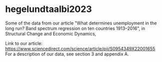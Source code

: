 # hegelundtaalbi2023
Some of the data from our article "What determines unemployment in the long run? Band spectrum regression on ten countries 1913–2016", in Structural Change and Economic Dynamics,

Link to our article: https://www.sciencedirect.com/science/article/pii/S0954349X22001655
For a description of our data, see section 3 and appendix A.
